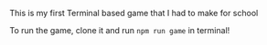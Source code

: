 This is my first Terminal based game that I had to make for school

To run the game, clone it and run `npm run game` in terminal!

